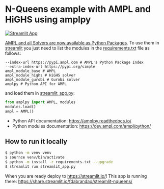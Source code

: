 # N-Queens example with AMPL and HiGHS using amplpy

[![Streamlit App](https://static.streamlit.io/badges/streamlit_badge_black_white.svg)](https://share.streamlit.io/fdabrandao/streamlit-nqueens/)

[AMPL and all Solvers are now available as Python Packages](https://dev.ampl.com/ampl/python.html). To use them in [streamlit](https://streamlit.io/) you just need to list the modules in the [requirements.txt](requirements.txt) file as follows:
```
--index-url https://pypi.ampl.com # AMPL's Python Package Index
--extra-index-url https://pypi.org/simple
ampl_module_base # AMPL
ampl_module_highs # HiGHS solver
ampl_module_gurobi # Gurobi solver
amplpy # Python API for AMPL
```

and load them in [streamlit_app.py](streamlit_app.py):
```python
from amplpy import AMPL, modules
modules.load()
ampl = AMPL()
```

- Python API documentation: https://amplpy.readthedocs.io/
- Python modules documentation: https://dev.ampl.com/ampl/python/

## How to run it locally

```bash
$ python -m venv venv
$ sournce venv/bin/activate
$ python -m install -r requirements.txt --upgrade
$ streamlit run streamlit_app.py
```

When you are ready deploy to https://streamlit.io/! This app is running there: https://share.streamlit.io/fdabrandao/streamlit-nqueens/
